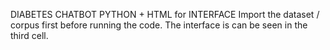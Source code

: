 DIABETES CHATBOT PYTHON + HTML for INTERFACE 
Import the dataset / corpus first before running the code. The interface is can be seen in the third cell. 
